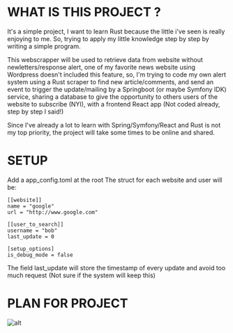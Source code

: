 # WHAT IS THIS PROJECT ?

It's a simple project, I want to learn Rust because the little i've seen is really enjoying to me.
So, trying to apply my little knowledge step by step by writing a simple program.

This webscrapper will be used to retrieve data from website without newletters/response alert, one of my favorite news website using Wordpress doesn't included this feature,
so, I'm trying to code my own alert system using a Rust scraper to find new article/comments, and send an event to trigger the update/mailing by a Springboot (or maybe Symfony IDK) service, sharing a database to give the opportunity to others users of the website to subscribe (NYI), with a frontend React app (Not coded already, step by step I said!)

Since I've already a lot to learn with Spring/Symfony/React and Rust is not my top priority, the project will take some times to be online and shared.

# SETUP
Add a app_config.toml at the root
The struct for each website and user will be:

```
[[website]]
name = "google"
url = "http://www.google.com"

[[user_to_search]]
username = "bob"
last_update = 0

[setup_options]
is_debug_mode = false
```

The field last_update will store the timestamp of every update and avoid too much request (Not sure if the system will keep this)
# PLAN FOR PROJECT

![alt](https://i.ibb.co/6b3c6D2/Web-Scrapper-Def.png)
